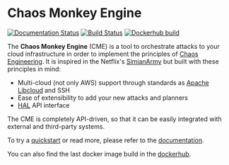 # Chaos Monkey Engine

[![Documentation Status](https://readthedocs.org/projects/chaos-monkey-engine/badge/?version=latest)](http://chaos-monkey-engine.readthedocs.io/?badge=latest) [![Build Status](https://travis-ci.org/BBVA/chaos-monkey-engine.svg?branch=master)](https://travis-ci.org/BBVA/chaos-monkey-engine) [![Dockerhub build](https://img.shields.io/docker/automated/bbvalabs/chaos-monkey-engine.svg)](https://hub.docker.com/r/bbvalabs/chaos-monkey-engine/)

The **Chaos Monkey Engine** (CME) is a tool to orchestrate attacks to your cloud infrastructure in order to implement the principles of [Chaos Engineering](http://principlesofchaos.org). It is inspired in the Netflix's [SimianArmy](https://github.com/Netflix/SimianArmy) but built with these principles in mind:

- Multi-cloud (not only AWS) support through standards as [Apache Libcloud](https://libcloud.apache.org/) and SSH
- Ease of extensibility to add your new attacks and planners
- [HAL](https://en.wikipedia.org/wiki/Hypertext_Application_Language) API interface

The CME is completely API-driven, so that it can be easily integrated with external and third-party systems.

To try a [quickstart](http://chaos-monkey-engine.readthedocs.io/quickstart.html#quickstart) or read more, please refer to the [documentation](http://chaos-monkey-engine.readthedocs.io/).

You can also find the last docker image build in the [dockerhub](https://hub.docker.com/r/bbvalabs/chaos-monkey-engine/).

